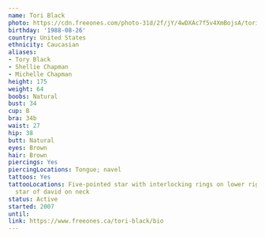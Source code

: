 ```yaml
---
name: Tori Black
photo: https://cdn.freeones.com/photo-31d/2f/jY/4wDXAc7f5v4XmBojsA/tori-black-avatar-1_teaser.jpg
birthday: '1988-08-26'
country: United States
ethnicity: Caucasian
aliases:
- Tory Black
- Shellie Chapman
- Michelle Chapman
height: 175
weight: 64
boobs: Natural
bust: 34
cup: B
bra: 34b
waist: 27
hip: 38
butt: Natural
eyes: Brown
hair: Brown
piercings: Yes
piercingLocations: Tongue; navel
tattoos: Yes
tattooLocations: Five-pointed star with interlocking rings on lower right abdomen;
  star of david on neck
status: Active
started: 2007
until:
link: https://www.freeones.ca/tori-black/bio
---
```

